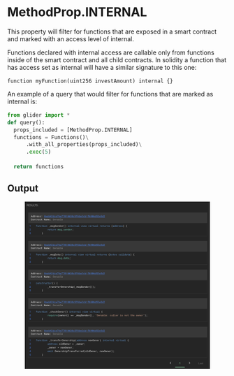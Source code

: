 # MethodProp.INTERNAL

This property will filter for functions that are exposed in a smart contract and marked with an access level of internal.&#x20;

Functions declared with internal access are callable only from functions inside of the smart contract and all child contracts. In solidity a function that has access set as internal will have a similar signature to this one:

```solidity
function myFunction(uint256 investAmount) internal {}
```

An example of a query that would filter for functions that are marked as internal is:

```python
from glider import *
def query():
  props_included = [MethodProp.INTERNAL]
  functions = Functions()\
      .with_all_properties(props_included)\
      .exec(5)

  return functions
```

## Output

<figure><img src="../../../.gitbook/assets/image (4) (1) (1) (1) (1) (1).png" alt=""><figcaption></figcaption></figure>
